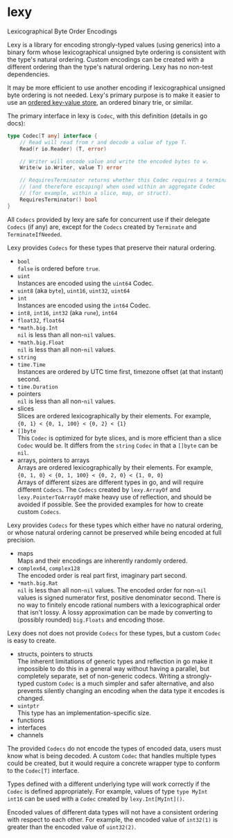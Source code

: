 # lexy

Lexicographical Byte Order Encodings

Lexy is a library for encoding strongly-typed values (using generics) into a binary form whose
lexicographical unsigned byte ordering is consistent with the type's natural ordering.
Custom encodings can be created with a different ordering than the type's natural ordering.
Lexy has no non-test dependencies.

It may be more efficient to use another encoding if lexicographical unsigned byte ordering is not needed.
Lexy's primary purpose is to make it easier to use an
[ordered key-value store](https://en.wikipedia.org/wiki/Ordered_Key-Value_Store),
an ordered binary trie, or similar.

The primary interface in lexy is `Codec`, with this definition (details in go docs):

```go
type Codec[T any] interface {
    // Read will read from r and decode a value of type T.
    Read(r io.Reader) (T, error)

    // Writer will encode value and write the encoded bytes to w.
    Write(w io.Writer, value T) error

    // RequiresTerminator returns whether this Codec requires a terminator
    // (and therefore escaping) when used within an aggregate Codec
    // (for example, within a slice, map, or struct).
    RequiresTerminator() bool
}
```

All `Codecs` provided by lexy are safe for concurrent use if their delegate `Codecs` (if any) are,
except for the `Codecs` created by `Terminate` and `TerminateIfNeeded`.

Lexy provides `Codecs` for these types that preserve their natural ordering.

* `bool`  
  `false` is ordered before `true`.
* `uint`  
  Instances are encoded using the `uint64` Codec.
* `uint8` (aka `byte`), `uint16`, `uint32`, `uint64`
* `int`  
  Instances are encoded using the `int64` Codec.
* `int8`, `int16`, `int32` (aka `rune`), `int64`
* `float32`, `float64`
* `*math.big.Int`  
  `nil` is less than all non-`nil` values.
* `*math.big.Float`  
  `nil` is less than all non-`nil` values.
* `string`
* `time.Time`  
  Instances are ordered by UTC time first, timezone offset (at that instant) second.
* `time.Duration`
* pointers  
  `nil` is less than all non-`nil` values.
* slices  
  Slices are ordered lexicographically by their elements.
  For example,  
  `{0, 1} < {0, 1, 100} < {0, 2} < {1}`
* `[]byte`  
  This `Codec` is optimized for byte slices, and is more efficient than a slice `Codec` would be.
  It differs from the `string` `Codec` in that a `[]byte` can be `nil`.
* arrays, pointers to arrays  
  Arrays are ordered lexicographically by their elements.
  For example,  
  `{0, 1, 0} < {0, 1, 100} < {0, 2, 0} < {1, 0, 0}`  
  Arrays of different sizes are different types in go, and will require different `Codecs`.
  The `Codecs` created by `lexy.ArrayOf` and `lexy.PointerToArrayOf` make heavy use of reflection,
  and should be avoided if possible.
  See the provided examples for how to create custom `Codecs`.

Lexy provides `Codecs` for these types which either have no natural ordering,
or whose natural ordering cannot be preserved while being encoded at full precision.

* maps  
  Maps and their encodings are inherently randomly ordered.
* `complex64`, `complex128`  
  The encoded order is real part first, imaginary part second.
* `*math.big.Rat`  
  `nil` is less than all non-`nil` values.
  The encoded order for non-`nil` values is signed numerator first, positive denominator second.
  There is no way to finitely encode rational numbers with a lexicographical order that isn't lossy.
  A lossy approximation can be made by converting to (possibly rounded) `big.Floats` and encoding those.

Lexy does not does not provide `Codecs` for these types, but a custom `Codec` is easy to create.

* structs, pointers to structs  
  The inherent limitations of generic types and reflection in go make it impossible
  to do this in a general way without having a parallel, but completely separate, set of non-generic codecs.
  Writing a strongly-typed custom `Codec` is a much simpler and safer alternative,
  and also prevents silently changing an encoding when the data type it encodes is changed.
* `uintptr`  
  This type has an implementation-specific size.
* functions
* interfaces
* channels

The provided `Codecs` do not encode the types of encoded data, users must know what is being decoded.
A custom `Codec` that handles multiple types could be created,
but it would require a concrete wrapper type to conform to the `Codec[T]` interface.

Types defined with a different underlying type will work correctly if the `Codec` is defined appropriately.
For example, values of type `type MyInt int16` can be used with a `Codec` created by `lexy.Int[MyInt]()`.

Encoded values of different data types will not have a consistent ordering with respect to each other.
For example, the encoded value of `int32(1)` is greater than the encoded value of `uint32(2)`.
